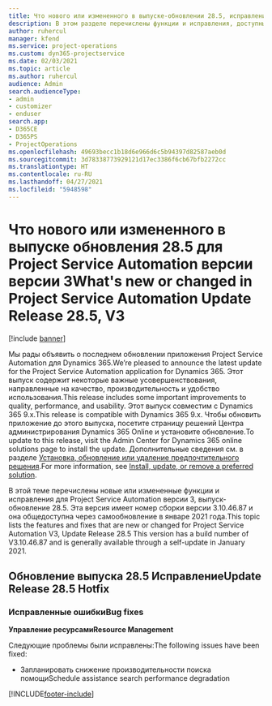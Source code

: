 ```yaml
---
title: Что нового или измененного в выпуске-обновлении 28.5, исправление, Project Service Automation, исправление версии 3
description: В этом разделе перечислены функции и исправления, доступные в выпуске-обновлении 28.5 для Project Service Automation исправление версии 3.
author: ruhercul
manager: kfend
ms.service: project-operations
ms.custom: dyn365-projectservice
ms.date: 02/03/2021
ms.topic: article
ms.author: ruhercul
audience: Admin
search.audienceType:
- admin
- customizer
- enduser
search.app:
- D365CE
- D365PS
- ProjectOperations
ms.openlocfilehash: 49693becc1b18d6e966d6c5b94397d82587aeb0d
ms.sourcegitcommit: 3d78338773929121d17ec3386f6cb67bfb2272cc
ms.translationtype: HT
ms.contentlocale: ru-RU
ms.lasthandoff: 04/27/2021
ms.locfileid: "5948598"
---
```

# <a name="whats-new-or-changed-in-project-service-automation-update-release-285-v3"></a><span data-ttu-id="f0138-103">Что нового или измененного в выпуске обновления 28.5 для Project Service Automation версии версии 3</span><span class="sxs-lookup"><span data-stu-id="f0138-103">What's new or changed in Project Service Automation Update Release 28.5, V3</span></span>

[!include [banner](../includes/psa-now-project-operations.md)]

<span data-ttu-id="f0138-104">Мы рады объявить о последнем обновлении приложения Project Service Automation для Dynamics 365.</span><span class="sxs-lookup"><span data-stu-id="f0138-104">We’re pleased to announce the latest update for the Project Service Automation application for Dynamics 365.</span></span> <span data-ttu-id="f0138-105">Этот выпуск содержит некоторые важные усовершенствования, направленные на качество, производительность и удобство использования.</span><span class="sxs-lookup"><span data-stu-id="f0138-105">This release includes some important improvements to quality, performance, and usability.</span></span> <span data-ttu-id="f0138-106">Этот выпуск совместим с Dynamics 365 9.x.</span><span class="sxs-lookup"><span data-stu-id="f0138-106">This release is compatible with Dynamics 365 9.x.</span></span> <span data-ttu-id="f0138-107">Чтобы обновить приложение до этого выпуска, посетите страницу решений Центра администрирования Dynamics 365 Online и установите обновление.</span><span class="sxs-lookup"><span data-stu-id="f0138-107">To update to this release, visit the Admin Center for Dynamics 365 online solutions page to install the update.</span></span> <span data-ttu-id="f0138-108">Дополнительные сведения см. в разделе [Установка, обновление или удаление предпочтительного решения](/power-platform/admin/install-remove-preferred-solution).</span><span class="sxs-lookup"><span data-stu-id="f0138-108">For more information, see [Install, update, or remove a preferred solution](/power-platform/admin/install-remove-preferred-solution).</span></span>

<span data-ttu-id="f0138-109">В этой теме перечислены новые или измененные функции и исправления для Project Service Automation версии 3, выпуск-обновление 28.5. Эта версия имеет номер сборки версии 3.10.46.87 и она общедоступна через самообновление в январе 2021 года.</span><span class="sxs-lookup"><span data-stu-id="f0138-109">This topic lists the features and fixes that are new or changed for Project Service Automation V3, Update Release 28.5 This version has a build number of V3.10.46.87 and is generally available through a self-update in January 2021.</span></span>

## <a name="update-release-285-hotfix"></a><span data-ttu-id="f0138-110">Обновление выпуска 28.5 Исправление</span><span class="sxs-lookup"><span data-stu-id="f0138-110">Update Release 28.5 Hotfix</span></span>

### <a name="bug-fixes"></a><span data-ttu-id="f0138-111">Исправленные ошибки</span><span class="sxs-lookup"><span data-stu-id="f0138-111">Bug fixes</span></span>

<span data-ttu-id="f0138-112">**Управление ресурсами**</span><span class="sxs-lookup"><span data-stu-id="f0138-112">**Resource Management**</span></span>

<span data-ttu-id="f0138-113">Следующие проблемы были исправлены:</span><span class="sxs-lookup"><span data-stu-id="f0138-113">The following issues have been fixed:</span></span>

- <span data-ttu-id="f0138-114">Запланировать снижение производительности поиска помощи</span><span class="sxs-lookup"><span data-stu-id="f0138-114">Schedule assistance search performance degradation</span></span>



[!INCLUDE[footer-include](../includes/footer-banner.md)]